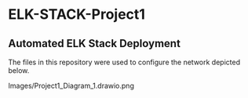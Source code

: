 # ELK-STACK-Project1
## Automated ELK Stack Deployment

The files in this repository were used to configure the network depicted below.

Images/Project1_Diagram_1.drawio.png
